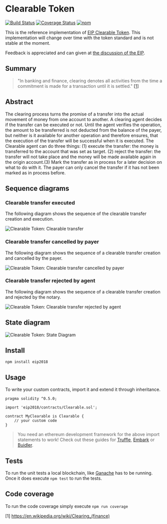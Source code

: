 # Clearable Token

[![Build Status](https://travis-ci.org/IoBuilders/clearable-token.svg?branch=master)](https://travis-ci.org/IoBuilders/clearable-token)
[![Coverage Status](https://coveralls.io/repos/github/IoBuilders/clearable-token/badge.svg?branch=master)](https://coveralls.io/github/IoBuilders/clearable-token?branch=master)
[![npm](https://img.shields.io/npm/v/eip2018.svg)](https://www.npmjs.com/package/eip2018)

This is the reference implementation of [EIP Clearable Token](https://github.com/IoBuilders/EIPs/blob/eip-clearable-token/EIPS/eip-clearable-token.md). This implementation will change over time with the token standard and is not stable at the moment.

Feedback is appreciated and can given at [the discussion of the EIP](https://github.com/ethereum/EIPs/pull/2018/files).

## Summary

> "In banking and finance, clearing denotes all activities from the time a commitment is made for a transaction until it is settled." [[1]][Clearing-Wikipedia] 

## Abstract
The clearing process turns the promise of a transfer into the actual movement of money from one account to another. A clearing agent decides if the transfer can be executed or not. Until the agent verifies the operation, the amount to be transferred is not deducted from the balance of the payer, but neither is it available for another operation and therefore ensures, that the execution of the transfer will be successful when it is executed. 
The Clearable agent can do three things: (1) execute the transfer: the money is transferred to the account that was set as target. (2) reject the transfer: the transfer will not take place and the money will be made available again in the origin account.(3) Mark the transfer as in process for a later decision on what to do with it. The payer can only cancel the transfer if it has not been marked as in process before. 

## Sequence diagrams

### Clearable transfer executed

The following diagram shows the sequence of the clearable transfer creation and execution.

![Clearable Token: Clearable transfer](https://www.plantuml.com/plantuml/img/dP2n3i8m44FtVCMfKnduWGoe1J4mmT1-G6WC0o51bwl4vwEaeaiY1kQp_NpkeXYM-UdK6C4zRNVK71mCcwi33U41tsWARC436nzlu5Q2fgJURrIXJG7z7LuqhQUlyPnIO5M-rq2awSLXGeo5jqxAdIkaaxyiEJzPU6EQ1ILhdI9_gKd-Ad5Sugtgu6rQ-0C0)

### Clearable transfer cancelled by payer

The following diagram shows the sequence of a clearable transfer creation and cancelled by the payer.

![Clearable Token: Clearable transfer cancelled by payer](https://www.plantuml.com/plantuml/img/bP0n3i9040Fxl6AL2We-S0LAo0DemWEMd069pPwqj_a_Tv520qAYjZsst6LdysMMvf9XFHsEr0u2DhuAQ4nFQ1ieMOIDnffli9sdGDLzsZSVtWhexr0Fz9QsuBbI47ysJQmJP4jyvw_vG8QYPT034eddjAZ_jsTOkwGiwg2nVF02)

### Clearable transfer rejected by agent

The following diagram shows the sequence of a clearable transfer creation and rejected by the notary.

![Clearable Token: Clearable transfer rejected by agent](https://www.plantuml.com/plantuml/img/VP113i8m40FlUSMg9pZmWHnG2mz0GkK12p4WI1Dfi_q_tKXmISNPzjXoNvH5vocwIu4CjDjJTunWuMi4ZVcDr7dA4Y2ZS2fto4Qp9tCVjgxn6c1u8Acdd_GDdeo2uAg-saIU12_SjCckDzNDbbcq0deY1k8fpqd_-XlwkPOkqtgaO6Ty0000)

## State diagram

![Clearable Token: State Diagram](https://www.plantuml.com/plantuml/img/dL91JiCm4Bpx5Nj6wWSue4fL3vn0Y1lYiB7N9B2igxM3cjzZkqdQG90gJhOqipEpezt6X9hwJpOlDw-msTp1WpfIShUmOqB5XkbPKQ8d7H4plfLzBuyQBCMumf-nnSJ-IBPFgmOJPEOCANoGH0WU3ZYG0Yf1I-m0nO641FY57HSDy44XZKBc8jO_9IgSMXgdB4ebvzSISqL-kzK5d-YTxFg24_HZuffApfnYxVkIOOhQOeI6IC05eKNPrsGvSygIGNZ8OldFd4MQeVhX6qc2N4zfOscnEpMowZ5ZveBrjqiLFs6TXov29zCvGhxJr4Up9N7bMhy1)

## Install

```
npm install eip2018
```

## Usage

To write your custom contracts, import it and extend it through inheritance.

```solidity
pragma solidity ^0.5.0;

import 'eip2018/contracts/Clearable.sol';

contract MyClearable is Clearable {
    // your custom code
}
```

> You need an ethereum development framework for the above import statements to work! Check out these guides for [Truffle], [Embark] or [Buidler].

## Tests

To run the unit tests a local blockchain, like [Ganache](https://www.trufflesuite.com/ganache) has to be running.  Once it does execute `npm test` to run the tests.

## Code coverage

To run the code coverage simply execute `npm run coverage`

[Truffle]: https://truffleframework.com/docs/truffle/quickstart
[Embark]: https://embark.status.im/docs/quick_start.html
[Buidler]: https://buidler.dev/guides/#getting-started

[1] https://en.wikipedia.org/wiki/Clearing_(finance)

[Clearing-Wikipedia]: https://en.wikipedia.org/wiki/Clearing_(finance)
